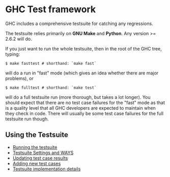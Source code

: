 # GHC Test framework



GHC includes a comprehensive testsuite for catching any regressions.



The testsuite relies primarily on **GNU Make** and **Python**. Any version \>= 2.6.2 will do.



If you just want to run the whole testsuite, then in the root of the GHC tree, typing:


```wiki
$ make fasttest # shorthand: `make fast`
```


will do a run in "fast" mode (which gives an idea whether there are major problems), or


```wiki
$ make fulltest # shorthand: `make test`
```


will do a full testsuite run (more thorough, but takes a lot longer). You should expect that there are no test case failures for the "fast" mode as that is a quality level that all GHC developers are expected to maintain when they check in code. There will usually be some test case failures for the full testsuite run though.


## Using the Testsuite


- [Running the testsuite](building/running-tests/running)
- [Testsuite Settings and WAYS](building/running-tests/settings)
- [Updating test case results](building/running-tests/updating)
- [Adding new test cases](building/running-tests/adding)
- [Testsuite implementation details](building/running-tests/details)
